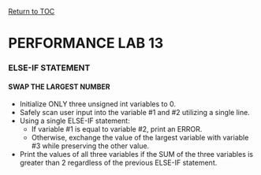 <a href="https://github.com/CyberTrainingUSAF/05-C-Programming/blob/master/00-Table-of-Contents.md" rel="Return to TOC"> Return to TOC </a>

# PERFORMANCE LAB 13

### ELSE-IF STATEMENT

#### SWAP THE LARGEST NUMBER
* Initialize ONLY three unsigned int variables to 0.
* Safely scan user input into the variable #1 and #2 utilizing a single line.
* Using a single ELSE-IF statement:
    * If variable #1 is equal to variable #2, print an ERROR.
    * Otherwise, exchange the value of the largest variable with variable #3 while preserving the other value.
* Print the values of all three variables if the SUM of the three variables is greater than 2 regardless of the previous  ELSE-IF statement.
